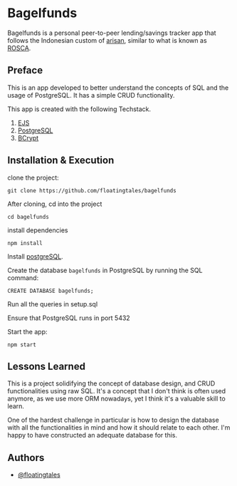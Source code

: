 # Bagelfunds

Bagelfunds is a personal peer-to-peer lending/savings tracker app that follows the Indonesian custom of [arisan](https://en.wikipedia.org/wiki/Arisan), similar to what is known as [ROSCA](https://en.wikipedia.org/wiki/Rotating_savings_and_credit_association).

## Preface

This is an app developed to better understand the concepts of SQL and the usage of PostgreSQL. It has a simple CRUD functionality.

This app is created with the following Techstack.

1. [EJS](https://ejs.co/)
2. [PostgreSQL](https://www.postgresql.org/)
3. [BCrypt](https://www.npmjs.com/package/bcrypt)

## Installation & Execution

clone the project:

```
git clone https://github.com/floatingtales/bagelfunds
```

After cloning, cd into the project

```
cd bagelfunds
```

install dependencies

```
npm install
```

Install [postgreSQL](https://www.postgresql.org/download/).

Create the database `bagelfunds` in PostgreSQL by running the SQL command:

```
CREATE DATABASE bagelfunds;
```

Run all the queries in setup.sql 

Ensure that PostgreSQL runs in port 5432

Start the app:

```
npm start
```
## Lessons Learned

This is a project solidifying the concept of database design, and CRUD functionalities using raw SQL. It's a concept that I don't think is often used anymore, as we use more ORM nowadays, yet I think it's a valuable skill to learn.

One of the hardest challenge in particular is how to design the database with all the functionalities in mind and how it should relate to each other. I'm happy to have constructed an adequate database for this.


## Authors

- [@floatingtales](https://www.github.com/floatingtales)


